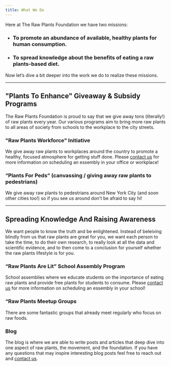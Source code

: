 ```yaml
---
title: What We Do
---
```


Here at The Raw Plants Foundation we have two missions:

- ### To promote an abundance of available, healthy plants for human consumption.
- ### To spread knowledge about the benefits of eating a raw plants-based diet.   
	
Now let’s dive a bit deeper into the work we do to realize these missions.

---
## "Plants To Enhance" Giveaway & Subsidy Programs

The Raw Plants Foundation is proud to say that we give away tons (literally!) of raw plants every year. Our various programs aim to bring more raw plants to all areas of society from schools to the workplace to the city streets.

### "Raw Plants Workforce" Initiative
We give away raw plants to workplaces around the country to promote a healthy, focused atmosphere for getting stuff done. Please [contact us](/contact) for more information on scheduling an essembly in your office or workplace! 

### “Plants For Peds” (canvassing / giving away raw plants to pedestrians)
We give away raw plants to pedestrians around New York City (and soon other cities too!) so if you see us around don't be afraid to say hi!

---

## Spreading Knowledge And Raising Awareness
We want people to know the truth and be enlightened. Instead of beleiving blindly from us that raw plants are great for you, we want each person to take the time, to do their own research, to really look at all the data and scientific evidence, and to then come to a conclusion for yourself whether the raw plants lifestyle is for you. 


### “Raw Plants Are Lit” School Assembly Program
School assemblies where we educate students on the importance of eating raw plants and provide free plants for students to consume. Please [contact us](/contact) for more information on scheduling an essembly in your school!

### “Raw Plants Meetup Groups
There are some fantastic groups that already meet regularly who focus on raw foods.

### Blog
The blog is where we are able to write posts and articles that deep dive into one aspect of raw plants, the movement, and the foundation. If you have any questions that may inspire interesting blog posts feel free to reach out and [contact us](/contact).
